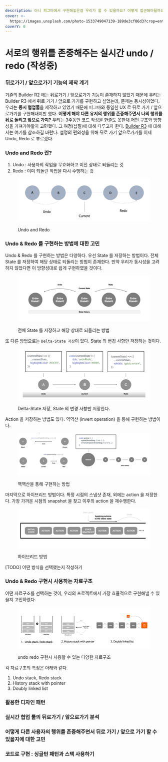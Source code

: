```yaml
---
description: 아니 피그마에서 구현해놓은걸 우리가 할 수 있을까요? 어떻게 접근해야될까요.. 3주동안의 여정
cover: >-
  https://images.unsplash.com/photo-1533749047139-189de3cf06d3?crop=entropy&cs=srgb&fm=jpg&ixid=M3wxOTcwMjR8MHwxfHNlYXJjaHwxfHxjbG9ja3xlbnwwfHx8fDE3MjA1OTQwNzh8MA&ixlib=rb-4.0.3&q=85
coverY: 0
---
```


# 서로의 행위를 존중해주는 실시간 undo / redo (작성중)

### 뒤로가기 / 앞으로가기 기능의 제작 계기

기존의 Builder R2 에는 뒤로가기 / 앞으로가기 기능이 존재하지 않았기 때문에 우리는 Builder R3 에서 뒤로 가기 / 앞으로 가기를 구현하고 싶었는데, 문제는 동시성이었다. 우리는 **동시 협업툴**을 제작하고 있었기 때문에 피그마와 동일한 UX 로 뒤로 가기 / 앞으로가기를 구현해내야만 했다. **어떻게 해야 다른 유저의 행위를 존중해주면서 나의 행위를 뒤로 돌리고 앞으로 가지?** 우리는 3주동안 코드 작성을 한줄도 못한채 어떤 구조와 방향성을 가져가야할지 고민했다. 그 여정(삽질)에 대해 다루고자 한다. [Builder R3](https://jkng-96.gitbook.io/devlog/home/undefined) 에 대해서는 여기를 참조하길 바란다. 설명의 편의성을 위해 뒤로 가기 앞으로가기를 이제 Undo, Redo 로 부르겠다.



### Undo and Redo 란?

1. Undo : 사용자의 작업을 무효화하고 이전 상태로 되돌리는 것
2. Redo : 이미 되돌린 작업을 다시 수행하는 것



<figure><img src="../.gitbook/assets/image (36).png" alt=""><figcaption><p>Undo and Redo</p></figcaption></figure>



### Undo & Redo 를 구현하는 방법에 대한 고민

Undo & Redo 를 구현하는 방법은 다양하다. 우선 State 를 저장하는 방법이다. 전체 State 를 저장하여 해당 상태로 되돌리는 방법이 존재한다. 만약 우리가 동시성을 고려하지 않았다면 이 방향성대로 쉽게 구현하였을 것이다.

<figure><img src="../.gitbook/assets/image (37).png" alt=""><figcaption><p>전체 State 를 저장하고 해당 상태로 되돌리는 방법</p></figcaption></figure>



또 다른 방법으로는 `Delta-State 저장`이 있다. State 의 변경 사항만 저장하는 것이다.

<figure><img src="../.gitbook/assets/image (38).png" alt=""><figcaption><p>Delta-State 저장, State 의 변경 사항만 저장한다.</p></figcaption></figure>



Action 을 저장하는 방법도 있다. 역역산 (invert operation) 을 통해 구현하는 방법이다.

<figure><img src="../.gitbook/assets/image (39).png" alt=""><figcaption><p>역역산을 통해 구현하는 방법</p></figcaption></figure>



마지막으로 하이브리드 방법이다. 특정 시점의 스냅샷 존재, 외에는 action 을 저장한다. 가장 가까운 시점의 snapshot 을 찾고 이후의 action 을 재수행한다.

<figure><img src="../.gitbook/assets/image (40).png" alt=""><figcaption><p>하이브리드 방법</p></figcaption></figure>



\[TODO] 어떤 방식을 선택했는지 작성하기



### Undo & Redo 구현시 사용하는 자료구조

어떤 자료구조를 선택하는 것이, 우리의 프로젝트에서 가장 효율적으로 구현해낼 수 있을지 고민하였다.

<figure><img src="../.gitbook/assets/image (41).png" alt=""><figcaption><p>undo redo 구현시 사용할 수 있는 다양한 자료구조</p></figcaption></figure>

각 자료구조의 특징은 아래와 같다.

1. Undo stack, Redo stack
2. History stack with pointer
3. Doubly linked list



### 활용한 디자인 패턴









### 실시간 협업 툴의 뒤로가기 / 앞으로가기 분석



### 어떻게 다른 사용자의 행위를 존중해주면서 뒤로 가기 / 앞으로 가기 할 수 있을지에 대한 고민



### 코드로 구현 : 싱글턴 패턴과 스택 사용하기




